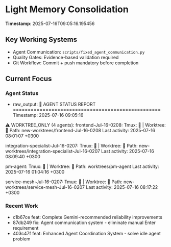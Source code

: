 # Light Memory Consolidation
**Timestamp**: 2025-07-16T09:05:16.195456

## Key Working Systems
- Agent Communication: `scripts/fixed_agent_communication.py`
- Quality Gates: Evidence-based validation required
- Git Workflow: Commit + push mandatory before completion

## Current Focus
### Agent Status
- raw_output: 🤖 AGENT STATUS REPORT
==================================================
Timestamp: 2025-07-16 09:05:16

⚠️ WORKTREE_ONLY (4 agents):
  frontend-Jul-16-0208:
    Tmux: 🔴 | Worktree: 📁
    Path: new-worktrees/frontend-Jul-16-0208
    Last activity: 2025-07-16 08:01:07 +0300

  integration-specialist-Jul-16-0207:
    Tmux: 🔴 | Worktree: 📁
    Path: new-worktrees/integration-specialist-Jul-16-0207
    Last activity: 2025-07-16 08:09:40 +0300

  pm-agent:
    Tmux: 🔴 | Worktree: 📁
    Path: worktrees/pm-agent
    Last activity: 2025-07-16 01:04:16 +0300

  service-mesh-Jul-16-0207:
    Tmux: 🔴 | Worktree: 📁
    Path: new-worktrees/service-mesh-Jul-16-0207
    Last activity: 2025-07-16 08:17:22 +0300



### Recent Work
- c1b67ce feat: Complete Gemini-recommended reliability improvements
- 87db249 fix: Agent communication system - eliminate manual Enter requirement
- 403c47f feat: Enhanced Agent Coordination System - solve idle agent problem